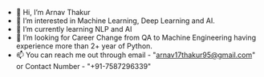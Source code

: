- 👋 Hi, I’m Arnav Thakur
- 👀 I’m interested in Machine Learning, Deep Learning and AI.
- 🌱 I’m currently learning NLP and AI
- 💞️ I’m looking for Career Change from QA to Machine Engineering having experience more than 2+ year of Python. 
- 📫 You can reach me out through email - "arnav17thakur95@gmail.com" or Contact Number - "+91-7587296339"
